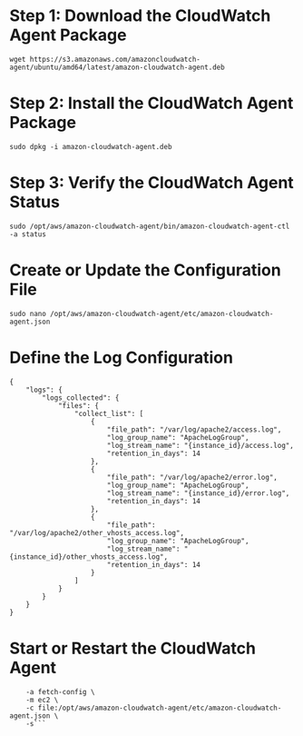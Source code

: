 # Step 1: Download the CloudWatch Agent Package

```wget https://s3.amazonaws.com/amazoncloudwatch-agent/ubuntu/amd64/latest/amazon-cloudwatch-agent.deb```

# Step 2: Install the CloudWatch Agent Package

```sudo dpkg -i amazon-cloudwatch-agent.deb```
# Step 3: Verify the CloudWatch Agent Status
```sudo /opt/aws/amazon-cloudwatch-agent/bin/amazon-cloudwatch-agent-ctl -a status```

# Create or Update the Configuration File
```sudo nano /opt/aws/amazon-cloudwatch-agent/etc/amazon-cloudwatch-agent.json```

# Define the Log Configuration
```
{
    "logs": {
        "logs_collected": {
            "files": {
                "collect_list": [
                    {
                        "file_path": "/var/log/apache2/access.log",
                        "log_group_name": "ApacheLogGroup",
                        "log_stream_name": "{instance_id}/access.log",
                        "retention_in_days": 14
                    },
                    {
                        "file_path": "/var/log/apache2/error.log",
                        "log_group_name": "ApacheLogGroup",
                        "log_stream_name": "{instance_id}/error.log",
                        "retention_in_days": 14
                    },
                    {
                        "file_path": "/var/log/apache2/other_vhosts_access.log",
                        "log_group_name": "ApacheLogGroup",
                        "log_stream_name": "{instance_id}/other_vhosts_access.log",
                        "retention_in_days": 14
                    }
                ]
            }
        }
    }
}
```


# Start or Restart the CloudWatch Agent
```sudo /opt/aws/amazon-cloudwatch-agent/bin/amazon-cloudwatch-agent-ctl \
    -a fetch-config \
    -m ec2 \
    -c file:/opt/aws/amazon-cloudwatch-agent/etc/amazon-cloudwatch-agent.json \
    -s```

